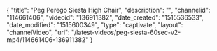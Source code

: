 {
    "title": "Peg Perego Siesta High Chair",
    "description": "",
    "channelid": "114661406",
    "videoid": "136911382",
    "date_created": "1515536533",
    "date_modified": "1515600349",
    "type": "captivate",
    "layout": "channelVideo",
    "url": "\/latest-videos\/peg-siesta-60sec-v2-mp4\/114661406-136911382"
}